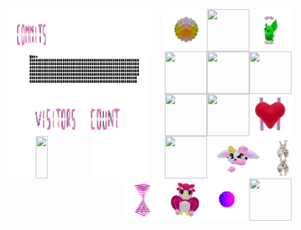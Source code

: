 
<div>
    <div display="inline-block">
         <img align="left"      width="1%"  height="75x" src="./assets/spacer.png"/>
        <img align="left"     width="15.0%"  height="75px" src="./assets/commits.svg"/>
        <img align="left"      width="35%"  height="75x" src="./assets/spacer.png"/>
        <img align="right"  width="75px"   height="75px" src="./assets/grimLeaper.gif"/>
        <img align="right"     width="75px"   height="75px" src="./assets/rattata.gif"/>
        <img align="right"        width="75px"   height="75px" src="./assets/poke.gif"/>
        <img align="right"  width="75px"   height="75px" src="./assets/butterfree.gif"/>
    </div>
    <div display ="inline-block">
        <img align="left"      width="7%"  height="75x" src="./assets/spacer.png"/>
        <img align="left"  width="40%" height="75px" src= "./assets/contributions.svg"/>
        <img align="left"       width="3%" height="75px" src="./assets/spacer.png"/>
        <img align="right"      width="75px"  height="75px" src="./assets/purugly.gif"/>
        <img align="right"    width="75px"  height="75px" src="./assets/fidgetToy.gif"/>
        <img align="right"        width="75px"  height="75px" src="./assets/heart.gif"/>
        <img align="right"   width="75px"  height="75px" src="./assets/mandelbrot.gif"/>
    </div>
    <div display="inline-block">
        <img align="left"      width="7%"  height="75x"  src="./assets/spacer.png"/>
        <img align="left"     width="20%" height="75px" src="./assets/visitors.svg"/> 
        <img align="left"        width="15%" height="75px" src="./assets/count.svg"/> 
        <img align="left"       width="7%"  height="75px"src="./assets/spacer.png"/>
        <img align="right"  width="75px"   height="75px" src="./assets/flowerGarden.gif"/>
        <img align="right"       width="40px"    height="75px" src="./assets/gene.gif"/>
        <img align="right"    width="110px"   height="75px" src="./assets/milkers.gif"/>
        <img align="right"  width="75px"    height="75px" src="./assets/growlithe.gif"/>
    </div>
        <div display="inline-block">
        <img align="left"       width="10%"  height="75x" src="./assets/spacer.png"/>
        <img align="left"   width="20%" height="75x" src="https://profile-counter.glitch.me/mollybeach/count.svg"/>
        <img align="left"       width="20%"    height="75px" src="./assets/spacer.png"/>
        <img align="right"   width="75px"   height="75px" src="./assets/horseSea.gif"/>
        <img align="right"      width="75px"   height="75px" src="./assets/virus.gif"/>
        <img align="right" width="75px"   height="75px"  src="./assets/owl.gif"/>
        <img align="right"        width="75px"   height="75px" src="./assets/zap.gif"/>
    </div>
</div>
